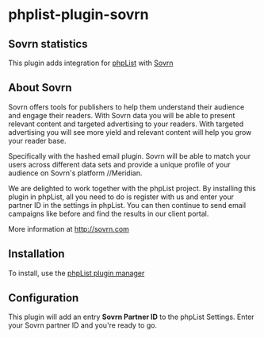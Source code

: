 # phplist-plugin-sovrn

## Sovrn statistics

This plugin adds integration for [phpList](https://github.com/phpList/phplist3) with [Sovrn](https://www.sovrn.com)

## About Sovrn

Sovrn offers tools for publishers to help them understand their audience and engage their readers. With Sovrn data you will be able to present relevant content and targeted advertising to your readers. With targeted advertising you will see more yield and relevant content will help you grow your reader base.

Specifically with the hashed email plugin. Sovrn will be able to match your users across different data sets and provide a unique profile of your audience on Sovrn's platform //Meridian.

We are delighted to work together with the phpList project. By installing this plugin in phpList, all you need to do is register with us and enter your partner ID in the settings in phpList. You can then continue to send email campaigns like before and find the results in our client portal.

More information at http://sovrn.com


## Installation

To install, use the [phpList plugin manager](https://www.phplist.org/manual/ch042_phplist-plugins.xhtml)
 
## Configuration

This plugin will add an entry **Sovrn Partner ID** to the phpList Settings. Enter your Sovrn partner ID and you're ready to go.
